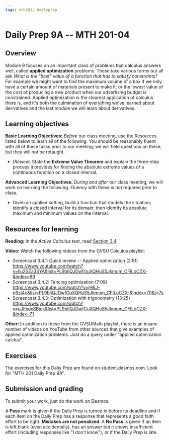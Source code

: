 ```yaml
---
tags: mth201, dailyprep
---
```


# Daily Prep 9A -- MTH 201-04

## Overview 

Module 9 focuses on an important class of problems that calculus answers well, called **applied optimization** problems. These take various forms but all ask *What is the "best" value of a function that has to satisfy constraints?* For example we might want to find the maximum volume of a box if we only have a certain amount of materials present to make it; or the lowest value of the cost of producing a new product when our advertising budget is constrained. Applied optimization is the clearest application of calculus there is, and it's both the culmination of everything we've learned about derivatives and the last module we will learn about derivatives. 

## Learning objectives 

**Basic Learning Objectives:** *Before* our class meeting, use the Resources listed below to learn all of the following. You should be reasonably fluent with all of these tasks prior to our meeting; we will field questions on these, but they will not be retaught. 

+ (*Review*) State the **Extreme Value Theorem** and explain the three-step process it provides for finding the absolute extreme values of a continuous function on a closed interval. 

**Advanced Learning Objectives:** *During and after* our class meeting, we will work on learning the following. Fluency with these is not required prior to class. 

+ Given an applied setting, build a function that models the situation; identify a closed interval for its domain; then identify its absolute maximum and minimum values on the interval. 


## Resources for learning

**Reading:** In the _Active Calculus_ text, read [Section 3.4](https://activecalculus.org/single/sec-3-4-applied-opt.html). 

**Video:** Watch the following videos from the GVSU Calculus playlist: 

- Screencast 3.4.1: Quick review -- Applied optimization (2:51) https://www.youtube.com/watch?v=Ilu2SZa3SYA&list=PL9bIjQJDwfGuXQHuS5Jkmum_CFILoCZX-&index=69
- Screencast 3.4.2: Fencing optimization (7:09) https://www.youtube.com/watch?v=jH6J-n6zt4c&list=PL9bIjQJDwfGuXQHuS5Jkmum_CFILoCZX-&index=70&t=7s
- Screencast 3.4.3: Optimization with trigonometry (13:25) https://www.youtube.com/watch?v=uJFxdxSBjok&list=PL9bIjQJDwfGuXQHuS5Jkmum_CFILoCZX-&index=71

**Other:** In addition to these from the GVSUMath playlist, there is an insane number of videos on YouTube from other sources that give examples of applied optimization problems. Just do a query under "applied optimization calclus". 

## Exercises 

The exercises for this Daily Prep are found on student.desmos.com. Look for "MTH 201 Daily Prep 9A".


## Submission and grading 

To submit your work, just do the work on Desmos. 

A **Pass** mark is given if the Daily Prep is turned in before its deadline and if each item on the Daily Prep has a response that represents a good faith effort to be right. **Mistakes are not penalized**. A **No Pass** is given if an item is left blank (even accidentally), has an answer but it shows insufficient effort (including responses like "I don't know"), or if the Daily Prep is late.